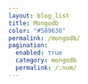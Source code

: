 ```yaml
---
layout: blog_list
title: Mongodb
color: "#589636"
permalink: /mongodb/
pagination:
  enabled: true
  category: mongodb
  permalink: /:num/
---
```

